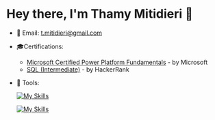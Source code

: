 # Hey there, I'm Thamy Mitidieri 👋

- 💬 Email: t.mitidieri@gmail.com


- 🎓Certifications:
  - [Microsoft Certified Power Platform Fundamentals](https://github.com/tmitidieri/tmitidieri/raw/main/PL900-MS%20Certification_Thamyres-Mitidieri-Barbosa.jpg) - by Microsoft
  - [SQL (Intermediate)]() - by HackerRank



- 💚 Tools:

  [![My Skills](https://skillicons.dev/icons?i=py,mysql,postgres,regex)](https://skillicons.dev)

  [![My Skills](https://skillicons.dev/icons?i=html,css,xd,figma,vscode)](https://skillicons.dev)


